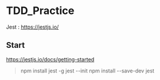 # TDD_Practice

Jest : https://jestjs.io/

## Start

https://jestjs.io/docs/getting-started

> npm install jest -g
> jest --init
> npm install --save-dev jest
